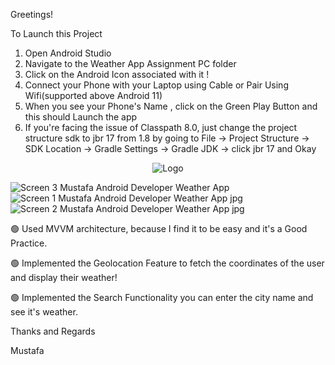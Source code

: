 Greetings!

To Launch this Project 

1) Open Android Studio
2) Navigate to the Weather App Assignment PC folder 
3) Click on the Android Icon associated with it !
4) Connect your Phone with your Laptop using Cable or Pair Using Wifi(supported above Android 11) 
5) When you see your Phone's Name , click on the Green Play Button and this should Launch the app
6) If you're facing the issue of Classpath 8.0, just change the project structure sdk to jbr 17 from 1.8 by going to File -> Project Structure -> 
SDK Location -> Gradle Settings -> Gradle JDK -> click jbr 17 and Okay

<p align="center">
  <img src="https://github.com/mustafaali10/Weather-App/assets/94534652/357dd393-b98c-48b2-9fd1-167597ab017e" alt="Logo">
</p>



![Screen 3 Mustafa Android Developer Weather App ](https://github.com/mustafaali10/Weather-App/assets/94534652/eea1662d-dc39-4840-a016-1183b4bc037a)
![Screen 1 Mustafa Android Developer Weather App  jpg](https://github.com/mustafaali10/Weather-App/assets/94534652/87e396b5-95b2-45f9-b95a-fbd3eaab5d04)
![Screen 2 Mustafa Android Developer Weather App  jpg](https://github.com/mustafaali10/Weather-App/assets/94534652/127c5cd2-3fcb-4ae9-ac63-9877e5ca1e53)



















 🟢 Used MVVM architecture, because I find it to be easy and it's a Good Practice.
 
 🟢 Implemented the Geolocation Feature to fetch the coordinates of the user
 and display their weather!

 🟢 Implemented the Search Functionality you can enter the city name and see it's weather.
 


Thanks and Regards

Mustafa
